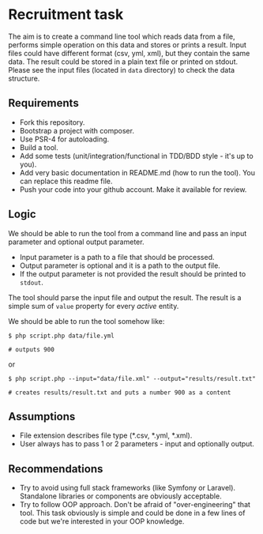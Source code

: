 # Recruitment task

The aim is to create a command line tool which reads data from a file, performs simple operation on this data and stores or prints a result. Input files could have different format (csv, yml, xml), but they contain the same data. The result could be stored in a plain text file or printed on stdout. Please see the input files (located in `data` directory) to check the data structure.

## Requirements

- Fork this repository.
- Bootstrap a project with composer.
- Use PSR-4 for autoloading.
- Build a tool.
- Add some tests (unit/integration/functional in TDD/BDD style - it's up to you).
- Add very basic documentation in README.md (how to run the tool). You can replace this readme file.
- Push your code into your github account. Make it available for review.

## Logic

We should be able to run the tool from a command line and pass an input parameter and optional output parameter.

- Input parameter is a path to a file that should be processed.
- Output parameter is optional and it is a path to the output file.
- If the output parameter is not provided the result should be printed to `stdout`.

The tool should parse the input file and output the result. The result is a simple sum of `value` property for every _active_ entity.

We should be able to run the tool somehow like:

```
$ php script.php data/file.yml

# outputs 900
```

or

```
$ php script.php --input="data/file.xml" --output="results/result.txt"

# creates results/result.txt and puts a number 900 as a content
```

## Assumptions

- File extension describes file type (*.csv, *.yml, *.xml).
- User always has to pass 1 or 2 parameters - input and optionally output.

## Recommendations

- Try to avoid using full stack frameworks (like Symfony or Laravel). Standalone libraries or components are obviously acceptable.
- Try to follow OOP approach. Don't be afraid of "over-engineering" that tool. This task obviously is simple and could be done in a few lines of code but we're interested in your OOP knowledge.

